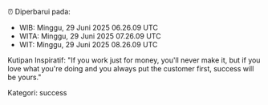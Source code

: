 ⏰ Diperbarui pada:
- WIB: Minggu, 29 Juni 2025 06.26.09 UTC
- WITA: Minggu, 29 Juni 2025 07.26.09 UTC
- WIT: Minggu, 29 Juni 2025 08.26.09 UTC

Kutipan Inspiratif:
"If you work just for money, you'll never make it, but if you love what you're doing and you always put the customer first, success will be yours."


Kategori: success

